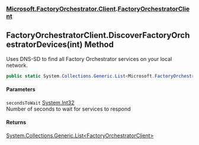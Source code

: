 ### [Microsoft.FactoryOrchestrator.Client](Microsoft_FactoryOrchestrator_Client.md 'Microsoft.FactoryOrchestrator.Client').[FactoryOrchestratorClient](FactoryOrchestratorClient.md 'Microsoft.FactoryOrchestrator.Client.FactoryOrchestratorClient')
## FactoryOrchestratorClient.DiscoverFactoryOrchestratorDevices(int) Method
Uses DNS-SD to find all Factory Orchestrator services on your local network.  
```csharp
public static System.Collections.Generic.List<Microsoft.FactoryOrchestrator.Client.FactoryOrchestratorClient> DiscoverFactoryOrchestratorDevices(int secondsToWait=5);
```
#### Parameters
<a name='Microsoft_FactoryOrchestrator_Client_FactoryOrchestratorClient_DiscoverFactoryOrchestratorDevices(int)_secondsToWait'></a>
`secondsToWait` [System.Int32](https://docs.microsoft.com/en-us/dotnet/api/System.Int32 'System.Int32')  
Number of seconds to wait for services to respond
  
#### Returns
[System.Collections.Generic.List&lt;](https://docs.microsoft.com/en-us/dotnet/api/System.Collections.Generic.List-1 'System.Collections.Generic.List')[FactoryOrchestratorClient](FactoryOrchestratorClient.md 'Microsoft.FactoryOrchestrator.Client.FactoryOrchestratorClient')[&gt;](https://docs.microsoft.com/en-us/dotnet/api/System.Collections.Generic.List-1 'System.Collections.Generic.List')  

